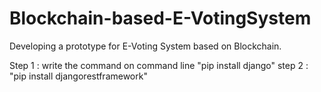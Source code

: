 # Blockchain-based-E-VotingSystem
Developing a prototype for E-Voting System based on Blockchain.

Step 1 : write the command on command line "pip install django"
step 2 : "pip install djangorestframework"
